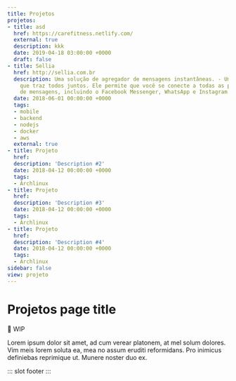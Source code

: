 ```yaml
---
title: Projetos
projetos:
- title: asd
  href: https://carefitness.netlify.com/
  external: true
  description: kkk
  date: 2019-04-18 03:00:00 +0000
  draft: false
- title: Sellia
  href: http://sellia.com.br
  description: Uma solução de agregador de mensagens instantâneas. - Um aplicativo
    que traz todos juntos. Ele permite que você se conecte a todas as plataformas
    de mensagens, incluindo o Facebook Messenger, WhatsApp e Instagram.
  date: 2018-06-01 00:00:00 +0000
  tags:
  - mobile
  - backend
  - nodejs
  - docker
  - aws
  external: true
- title: Projeto
  href: 
  description: 'Description #2'
  date: 2018-04-12 00:00:00 +0000
  tags:
  - Archlinux
- title: Projeto
  href: 
  description: 'Description #3'
  date: 2018-04-12 00:00:00 +0000
  tags:
  - Archlinux
- title: Projeto
  href: 
  description: 'Description #4'
  date: 2018-04-12 00:00:00 +0000
  tags:
  - Archlinux
sidebar: false
view: projeto
---
```

# Projetos page title

🚧 WIP

Lorem ipsum dolor sit amet, ad cum verear platonem, at mel solum dolores. Vim meis lorem soluta ea, mea no assum eruditi reformidans. Pro inimicus definiebas reprimique ut. Munere noster duo ex.

::: slot footer
<BaseProjeto/>
:::